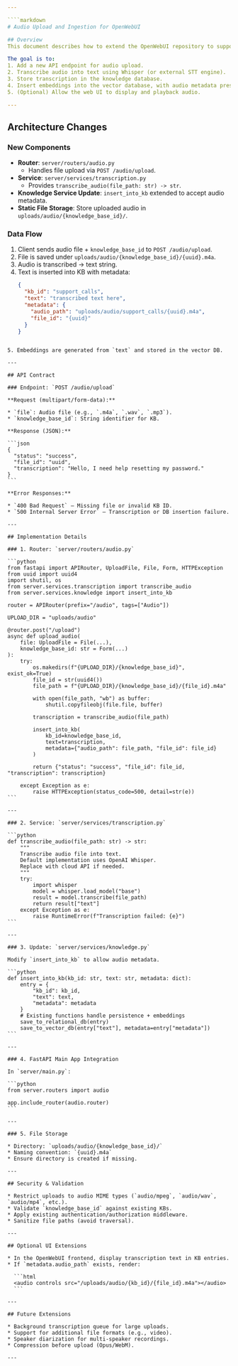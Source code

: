 ```yaml
---

````markdown
# Audio Upload and Ingestion for OpenWebUI

## Overview
This document describes how to extend the OpenWebUI repository to support **audio file ingestion** from an external client (e.g., a React Native iOS mobile app). The audio will be uploaded to OpenWebUI, transcribed into text, and inserted into the **existing knowledge base (KB) and vector database** pipeline for semantic search and retrieval.

The goal is to:
1. Add a new API endpoint for audio upload.
2. Transcribe audio into text using Whisper (or external STT engine).
3. Store transcription in the knowledge database.
4. Insert embeddings into the vector database, with audio metadata preserved.
5. (Optional) Allow the web UI to display and playback audio.

---
```


## Architecture Changes

### New Components
- **Router**: `server/routers/audio.py`
  - Handles file upload via `POST /audio/upload`.
- **Service**: `server/services/transcription.py`
  - Provides `transcribe_audio(file_path: str) -> str`.
- **Knowledge Service Update**: `insert_into_kb` extended to accept audio metadata.
- **Static File Storage**: Store uploaded audio in `uploads/audio/{knowledge_base_id}/`.

### Data Flow
1. Client sends audio file + `knowledge_base_id` to `POST /audio/upload`.
2. File is saved under `uploads/audio/{knowledge_base_id}/{uuid}.m4a`.
3. Audio is transcribed → text string.
4. Text is inserted into KB with metadata:
   ```json
   {
     "kb_id": "support_calls",
     "text": "transcribed text here",
     "metadata": {
       "audio_path": "uploads/audio/support_calls/{uuid}.m4a",
       "file_id": "{uuid}"
     }
   }
````

5. Embeddings are generated from `text` and stored in the vector DB.

---

## API Contract

### Endpoint: `POST /audio/upload`

**Request (multipart/form-data):**

* `file`: Audio file (e.g., `.m4a`, `.wav`, `.mp3`).
* `knowledge_base_id`: String identifier for KB.

**Response (JSON):**

```json
{
  "status": "success",
  "file_id": "uuid",
  "transcription": "Hello, I need help resetting my password."
}
```

**Error Responses:**

* `400 Bad Request` – Missing file or invalid KB ID.
* `500 Internal Server Error` – Transcription or DB insertion failure.

---

## Implementation Details

### 1. Router: `server/routers/audio.py`

```python
from fastapi import APIRouter, UploadFile, File, Form, HTTPException
from uuid import uuid4
import shutil, os
from server.services.transcription import transcribe_audio
from server.services.knowledge import insert_into_kb

router = APIRouter(prefix="/audio", tags=["Audio"])

UPLOAD_DIR = "uploads/audio"

@router.post("/upload")
async def upload_audio(
    file: UploadFile = File(...),
    knowledge_base_id: str = Form(...)
):
    try:
        os.makedirs(f"{UPLOAD_DIR}/{knowledge_base_id}", exist_ok=True)
        file_id = str(uuid4())
        file_path = f"{UPLOAD_DIR}/{knowledge_base_id}/{file_id}.m4a"

        with open(file_path, "wb") as buffer:
            shutil.copyfileobj(file.file, buffer)

        transcription = transcribe_audio(file_path)

        insert_into_kb(
            kb_id=knowledge_base_id,
            text=transcription,
            metadata={"audio_path": file_path, "file_id": file_id}
        )

        return {"status": "success", "file_id": file_id, "transcription": transcription}

    except Exception as e:
        raise HTTPException(status_code=500, detail=str(e))
```

---

### 2. Service: `server/services/transcription.py`

```python
def transcribe_audio(file_path: str) -> str:
    """
    Transcribe audio file into text.
    Default implementation uses OpenAI Whisper.
    Replace with cloud API if needed.
    """
    try:
        import whisper
        model = whisper.load_model("base")
        result = model.transcribe(file_path)
        return result["text"]
    except Exception as e:
        raise RuntimeError(f"Transcription failed: {e}")
```

---

### 3. Update: `server/services/knowledge.py`

Modify `insert_into_kb` to allow audio metadata.

```python
def insert_into_kb(kb_id: str, text: str, metadata: dict):
    entry = {
        "kb_id": kb_id,
        "text": text,
        "metadata": metadata
    }
    # Existing functions handle persistence + embeddings
    save_to_relational_db(entry)
    save_to_vector_db(entry["text"], metadata=entry["metadata"])
```

---

### 4. FastAPI Main App Integration

In `server/main.py`:

```python
from server.routers import audio

app.include_router(audio.router)
```

---

### 5. File Storage

* Directory: `uploads/audio/{knowledge_base_id}/`
* Naming convention: `{uuid}.m4a`
* Ensure directory is created if missing.

---

## Security & Validation

* Restrict uploads to audio MIME types (`audio/mpeg`, `audio/wav`, `audio/mp4`, etc.).
* Validate `knowledge_base_id` against existing KBs.
* Apply existing authentication/authorization middleware.
* Sanitize file paths (avoid traversal).

---

## Optional UI Extensions

* In the OpenWebUI frontend, display transcription text in KB entries.
* If `metadata.audio_path` exists, render:

  ```html
  <audio controls src="/uploads/audio/{kb_id}/{file_id}.m4a"></audio>
  ```

---

## Future Extensions

* Background transcription queue for large uploads.
* Support for additional file formats (e.g., video).
* Speaker diarization for multi-speaker recordings.
* Compression before upload (Opus/WebM).

---